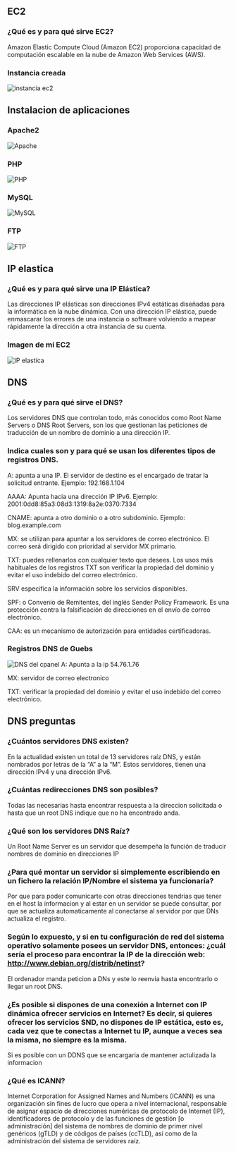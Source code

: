 ## EC2
### ¿Qué es y para qué sirve EC2?
Amazon Elastic Compute Cloud (Amazon EC2) proporciona capacidad de computación escalable en la nube de Amazon Web Services (AWS).
### Instancia creada
![instancia ec2](https://github.com/MonzonIker/DAW_2/blob/main/DWEB/instancia%20creada.png?raw=true)
## Instalacion de aplicaciones
### Apache2
![Apache](https://github.com/MonzonIker/DAW_2/blob/main/DWEB/apache2%20prueba.png?raw=true)
### PHP
![PHP](https://github.com/MonzonIker/DAW_2/blob/main/DWEB/php%20status.png?raw=true)
### MySQL
![MySQL](https://github.com/MonzonIker/DAW_2/blob/main/DWEB/mysql.png?raw=true)
### FTP
![FTP](https://github.com/MonzonIker/DAW_2/blob/main/DWEB/ftp%20status.png?raw=true)
## IP elastica
###  ¿Qué es y para qué sirve una IP Elástica?
Las direcciones IP elásticas son direcciones IPv4 estáticas diseñadas para la informática en la nube dinámica. Con una dirección IP elástica, puede enmascarar los errores de una instancia o software volviendo a mapear rápidamente la dirección a otra instancia de su cuenta.
### Imagen de mi EC2
![IP elastica](https://raw.githubusercontent.com/MonzonIker/DAW_2/main/DWEB/asociar%20ip%20elastica.png)
## DNS
###  ¿Qué es y para qué sirve el DNS?
Los servidores DNS que controlan todo, más conocidos como Root Name Servers o DNS Root Servers, son los que gestionan las peticiones de traducción de un nombre de dominio a una dirección IP.
### Indica cuales son y para qué se usan los diferentes tipos de registros DNS.
A: apunta a una IP. El servidor de destino es el encargado de tratar la solicitud entrante. Ejemplo: 192.168.1.104

AAAA: Apunta hacia una dirección IP IPv6. Ejemplo: 2001:0dd8:85a3:08d3:1319:8a2e:0370:7334

CNAME: apunta a otro dominio o a otro subdominio. Ejemplo: blog.example.com

MX: se utilizan para apuntar a los servidores de correo electrónico. El correo será dirigido con prioridad al servidor MX primario.

TXT: puedes rellenarlos con cualquier texto que desees. Los usos más habituales de los registros TXT son verificar la propiedad del dominio y evitar el uso indebido del correo electrónico. 

SRV especifica la información sobre los servicios disponibles.

SPF: o Convenio de Remitentes, del inglés Sender Policy Framework. Es una protección contra la falsificación de direcciones en el envío de correo electrónico.

CAA: es un mecanismo de autorización para entidades certificadoras. 
### Registros DNS de Guebs
![DNS del cpanel](https://raw.githubusercontent.com/MonzonIker/DAW_2/main/DWEB/DNS%20cpanel.png)
A: Apunta a la ip 54.76.1.76

MX: servidor de correo electronico

TXT: verificar la propiedad del dominio y evitar el uso indebido del correo electrónico.
## DNS preguntas
### ¿Cuántos servidores DNS existen?
En la actualidad existen un total de 13 servidores raíz DNS, y están nombrados por letras de la “A” a la “M”. Estos servidores, tienen una dirección IPv4 y una dirección IPv6.
### ¿Cuántas redirecciones DNS son posibles?
Todas las necesarias hasta encontrar respuesta a la direccion solicitada o hasta que un root DNS indique que no ha encontrado anda.
###  ¿Qué son los servidores DNS Raíz?
Un Root Name Server es un servidor que desempeña la función de traducir nombres de dominio en direcciones IP
### ¿Para qué montar un servidor si simplemente escribiendo en un fichero la relación IP/Nombre el sistema ya funcionaría?
Por que para poder comunicarte con otras direcciones tendrias que tener en el host la informacion y al estar en un servidor se puede consultar, por que se actualiza automaticamente al conectarse al servidor por que DNs actualiza el registro.
###  Según lo expuesto, y si en tu configuración de red del sistema operativo solamente posees un servidor DNS, entonces: ¿cuál sería el proceso para encontrar la IP de la dirección web: http://www.debian.org/distrib/netinst?
El ordenador manda peticion a DNs y este lo reenvia hasta encontrarlo o llegar un root DNS.
### ¿Es posible si dispones de una conexión a Internet con IP dinámica ofrecer servicios en Internet? Es decir, si quieres ofrecer los servicios SND, no dispones de IP estática, esto es, cada vez que te conectas a Internet tu IP, aunque a veces sea la misma, no siempre es la misma. 
Si es posible con un DDNS que se encargaria de mantener actulizada la informacion
### ¿Qué es ICANN?
Internet Corporation for Assigned Names and Numbers (ICANN) es una organización sin fines de lucro que opera a nivel internacional, responsable de asignar espacio de direcciones numéricas de protocolo de Internet (IP), identificadores de protocolo y de las funciones de gestión [o administración] del sistema de nombres de dominio de primer nivel genéricos (gTLD) y de códigos de países (ccTLD), así como de la administración del sistema de servidores raíz.